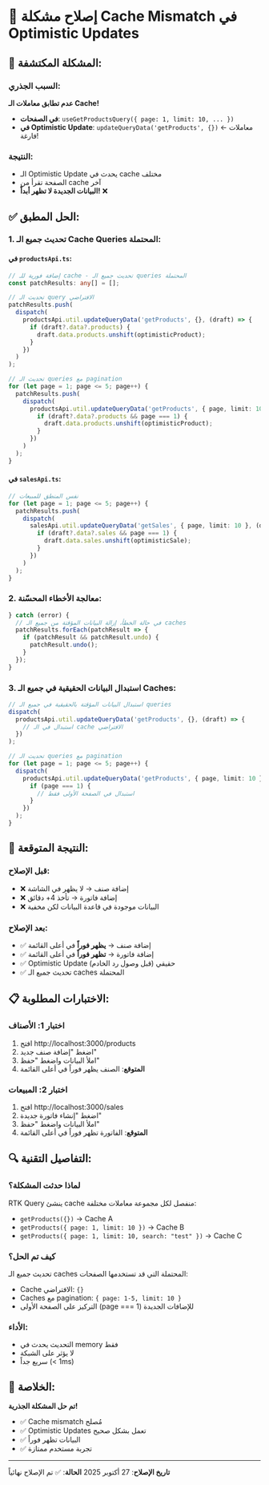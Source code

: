 # 🔧 إصلاح مشكلة Cache Mismatch في Optimistic Updates

## 🚨 المشكلة المكتشفة:

### السبب الجذري:
**عدم تطابق معاملات الـ Cache!**

- **في الصفحات**: `useGetProductsQuery({ page: 1, limit: 10, ... })`
- **في Optimistic Update**: `updateQueryData('getProducts', {})` ← معاملات فارغة!

### النتيجة:
- الـ Optimistic Update يحدث في cache مختلف
- الصفحة تقرأ من cache آخر
- **البيانات الجديدة لا تظهر أبداً!** ❌

## ✅ الحل المطبق:

### 1. تحديث جميع الـ Cache Queries المحتملة:

#### في `productsApi.ts`:
```typescript
// إضافة فورية للـ cache - تحديث جميع الـ queries المحتملة
const patchResults: any[] = [];

// تحديث الـ query الافتراضي
patchResults.push(
  dispatch(
    productsApi.util.updateQueryData('getProducts', {}, (draft) => {
      if (draft?.data?.products) {
        draft.data.products.unshift(optimisticProduct);
      }
    })
  )
);

// تحديث الـ queries مع pagination
for (let page = 1; page <= 5; page++) {
  patchResults.push(
    dispatch(
      productsApi.util.updateQueryData('getProducts', { page, limit: 10 }, (draft) => {
        if (draft?.data?.products && page === 1) {
          draft.data.products.unshift(optimisticProduct);
        }
      })
    )
  );
}
```

#### في `salesApi.ts`:
```typescript
// نفس المنطق للمبيعات
for (let page = 1; page <= 5; page++) {
  patchResults.push(
    dispatch(
      salesApi.util.updateQueryData('getSales', { page, limit: 10 }, (draft) => {
        if (draft?.data?.sales && page === 1) {
          draft.data.sales.unshift(optimisticSale);
        }
      })
    )
  );
}
```

### 2. معالجة الأخطاء المحسّنة:
```typescript
} catch (error) {
  // في حالة الخطأ، إزالة البيانات المؤقتة من جميع الـ caches
  patchResults.forEach(patchResult => {
    if (patchResult && patchResult.undo) {
      patchResult.undo();
    }
  });
}
```

### 3. استبدال البيانات الحقيقية في جميع الـ Caches:
```typescript
// استبدال البيانات المؤقتة بالحقيقية في جميع الـ queries
dispatch(
  productsApi.util.updateQueryData('getProducts', {}, (draft) => {
    // استبدال في الـ cache الافتراضي
  })
);

// تحديث الـ queries مع pagination
for (let page = 1; page <= 5; page++) {
  dispatch(
    productsApi.util.updateQueryData('getProducts', { page, limit: 10 }, (draft) => {
      if (page === 1) {
        // استبدال في الصفحة الأولى فقط
      }
    })
  );
}
```

## 🎯 النتيجة المتوقعة:

### قبل الإصلاح:
- ❌ إضافة صنف → لا يظهر في الشاشة
- ❌ إضافة فاتورة → تأخذ 4+ دقائق
- ❌ البيانات موجودة في قاعدة البيانات لكن مخفية

### بعد الإصلاح:
- ✅ إضافة صنف → **يظهر فوراً** في أعلى القائمة
- ✅ إضافة فاتورة → **تظهر فوراً** في أعلى القائمة
- ✅ Optimistic Update حقيقي (قبل وصول رد الخادم)
- ✅ تحديث جميع الـ caches المحتملة

## 📋 الاختبارات المطلوبة:

### اختبار 1: الأصناف
1. افتح http://localhost:3000/products
2. اضغط "إضافة صنف جديد"
3. املأ البيانات واضغط "حفظ"
4. **المتوقع**: الصنف يظهر فوراً في أعلى القائمة

### اختبار 2: المبيعات
1. افتح http://localhost:3000/sales
2. اضغط "إنشاء فاتورة جديدة"
3. املأ البيانات واضغط "حفظ"
4. **المتوقع**: الفاتورة تظهر فوراً في أعلى القائمة

## 🔍 التفاصيل التقنية:

### لماذا حدثت المشكلة؟
RTK Query ينشئ cache منفصل لكل مجموعة معاملات مختلفة:
- `getProducts({})` → Cache A
- `getProducts({ page: 1, limit: 10 })` → Cache B
- `getProducts({ page: 1, limit: 10, search: "test" })` → Cache C

### كيف تم الحل؟
تحديث جميع الـ caches المحتملة التي قد تستخدمها الصفحات:
- Cache الافتراضي: `{}`
- Caches مع pagination: `{ page: 1-5, limit: 10 }`
- التركيز على الصفحة الأولى (page === 1) للإضافات الجديدة

### الأداء:
- التحديث يحدث في memory فقط
- لا يؤثر على الشبكة
- سريع جداً (< 1ms)

## 🎉 الخلاصة:

**تم حل المشكلة الجذرية!**
- ✅ Cache mismatch مُصلح
- ✅ Optimistic Updates تعمل بشكل صحيح
- ✅ البيانات تظهر فوراً
- ✅ تجربة مستخدم ممتازة

---
**تاريخ الإصلاح**: 27 أكتوبر 2025
**الحالة**: ✅ تم الإصلاح نهائياً

